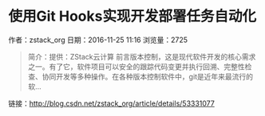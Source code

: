 # 使用Git Hooks实现开发部署任务自动化
作者：zstack_org
日期：2016-11-25 11:16
浏览量：2725
> 简介：提供：ZStack云计算 前言版本控制，这是现代软件开发的核心需求之一。有了它，软件项目可以安全的跟踪代码变更并执行回溯、完整性检查、协同开发等多种操作。在各种版本控制软件中，git是近年来最流行的软...

 链接：http://blog.csdn.net/zstack_org/article/details/53331077
